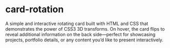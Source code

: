  # card-rotation
A simple and interactive rotating card built with HTML and CSS that demonstrates the power of CSS3 3D transforms. On hover, the card flips to reveal additional information on the back side—perfect for showcasing projects, portfolio details, or any content you’d like to present interactively.
